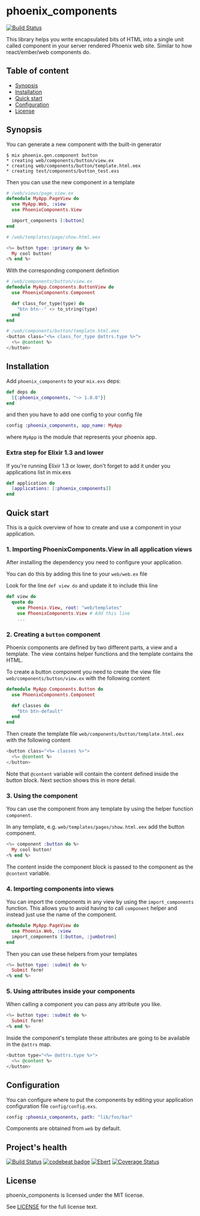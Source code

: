 # phoenix_components

[![Build Status](https://travis-ci.org/san650/phoenix_components.svg?branch=master)](https://travis-ci.org/san650/phoenix_components)

This library helps you write encapsulated bits of HTML into a single unit called
component in your server rendered Phoenix web site. Similar to how
react/ember/web components do.

## Table of content

* [Synopsis](#synopsis)
* [Installation](#installation)
* [Quick start](#quickstart)
* [Configuration](#configuration)
* [License](#license)

## Synopsis

You can generate a new component with the built-in generator

```
$ mix phoenix.gen.component button
* creating web/components/button/view.ex
* creating web/components/button/template.html.eex
* creating test/components/button_test.exs
```

Then you can use the new component in a template

```ex
# /web/views/page_view.ex
defmodule MyApp.PageView do
  use MyApp.Web, :view
  use PhoenixComponents.View

  import_components [:button]
end
```

```eex
# /web/templates/page/show.html.eex

<%= button type: :primary do %>
  My cool button!
<% end %>
```

With the corresponding component definition

```ex
# /web/components/button/view.ex
defmodule MyApp.Components.ButtonView do
  use PhoenixComponents.Component

  def class_for_type(type) do
    "btn btn--" <> to_string(type)
  end
end
```

```eex
# /web/components/button/template.html.eex
<button class="<%= class_for_type @attrs.type %>">
  <%= @content %>
</button>
```

## Installation

Add `phoenix_components` to your `mix.exs` deps:

```elixir
def deps do
  [{:phoenix_components, "~> 1.0.0"}]
end
```

and then you have to add one config to your config file

```elixir
config :phoenix_components, app_name: MyApp
```

where `MyApp` is the module that represents your phoenix app.

### Extra step for Elixir 1.3 and lower

If you're running Elixir 1.3 or lower, don't forget to add it under you
applications list in mix.exs

```ex
def application do
  [applications: [:phoenix_components]]
end
```

## Quick start

This is a quick overview of how to create and use a component in your
application.

### 1. Importing PhoenixComponents.View in all application views

After installing the dependency you need to configure your application.

You can do this by adding this line to your `web/web.ex` file

Look for the line `def view do` and update it to include this line

```ex
def view do
  quote do
    use Phoenix.View, root: "web/templates"
    use PhoenixComponents.View # Add this line
    ...
```

### 2. Creating a `button` component

Phoenix components are defined by two different parts, a view and a template.
The view contains helper functions and the template contains the HTML.

To create a button component you need to create the view file
`web/components/button/view.ex` with the following content

```ex
defmodule MyApp.Components.Button do
  use PhoenixComponents.Component

  def classes do
    "btn btn-default"
  end
end
```

Then create the template file `web/components/button/template.html.eex` with the
following content

```eex
<button class="<%= classes %>">
  <%= @content %>
</button>
```

Note that `@content` variable will contain the content defined inside the button
block. Next section shows this in more detail.

### 3. Using the component

You can use the component from any template by using the helper function
`component`.

In any template, e.g. `web/templates/pages/show.html.eex` add the button
component.

```eex
<%= component :button do %>
  My cool button!
<% end %>
```

The content inside the component block is passed to the component as the
`@content` variable.

### 4. Importing components into views

You can import the components in any view by using the `import_components`
function. This allows you to avoid having to call `component` helper and instead
just use the name of the component.

```eex
defmodule MyApp.PageView do
  use Phoenix.Web, :view
  import_components [:button, :jumbotron]
end
```

Then you can use these helpers from your templates

```eex
<%= button type: :submit do %>
  Submit form!
<% end %>
```

### 5. Using attributes inside your components

When calling a component you can pass any attribute you like.

```eex
<%= button type: :submit do %>
  Submit form!
<% end %>
```

Inside the component's template these attributes are going to be available in
the `@attrs` map.

```eex
<button type="<%= @attrs.type %>">
  <%= @content %>
</button>
```

## Configuration

You can configure where to put the components by editing your application
configuration file `config/config.exs`.

```ex
config :phoenix_components, path: "lib/foo/bar"
```

Components are obtained from `web` by default.

## Project's health

[![Build Status](https://travis-ci.org/san650/phoenix_components.svg?branch=master)](https://travis-ci.org/san650/phoenix_components)
[![codebeat badge](https://codebeat.co/badges/135fa334-d08a-4b0a-8bc5-1ae5ea0c939a)](https://codebeat.co/projects/github-com-san650-phoenix_components-master)
[![Ebert](https://ebertapp.io/github/san650/phoenix_components.svg)](https://ebertapp.io/github/san650/phoenix_components)
[![Coverage Status](https://coveralls.io/repos/github/san650/phoenix_components/badge.svg?branch=master)](https://coveralls.io/github/san650/phoenix_components?branch=master)

## License

phoenix_components is licensed under the MIT license.

See [LICENSE](./LICENSE) for the full license text.
